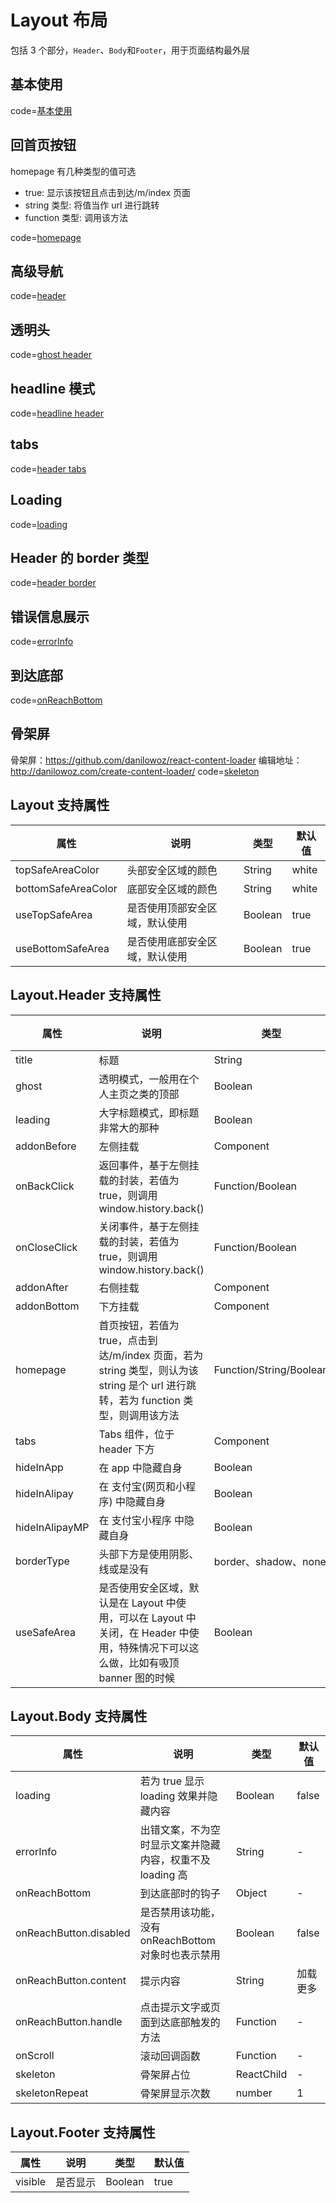 # Layout 布局

包括 3 个部分，`Header`、`Body`和`Footer`，用于页面结构最外层

## 基本使用

code=[基本使用](layout)

## 回首页按钮

homepage 有几种类型的值可选

- true: 显示该按钮且点击到达/m/index 页面
- string 类型: 将值当作 url 进行跳转
- function 类型: 调用该方法

code=[homepage](layout_header_homepage)

## 高级导航

code=[header](layout_header)

## 透明头

code=[ghost header](layout_ghost)

## headline 模式

code=[headline header](layout_headline)

## tabs

code=[header tabs](layout_tabs)

## Loading

code=[loading](layout_loading)

## Header 的 border 类型

code=[header border](layout_border_type)

## 错误信息展示

code=[errorInfo](layout_error_info)

## 到达底部

code=[onReachBottom](layout_reach_bottom)

## 骨架屏

骨架屏：https://github.com/danilowoz/react-content-loader
编辑地址：http://danilowoz.com/create-content-loader/
code=[skeleton](layout_skeleton)

## Layout 支持属性

| 属性                | 说明                           | 类型    | 默认值 |
| ------------------- | ------------------------------ | ------- | ------ |
| topSafeAreaColor    | 头部安全区域的颜色             | String  | white  |
| bottomSafeAreaColor | 底部安全区域的颜色             | String  | white  |
| useTopSafeArea      | 是否使用顶部安全区域，默认使用 | Boolean | true   |
| useBottomSafeArea   | 是否使用底部安全区域，默认使用 | Boolean | true   |

## Layout.Header 支持属性

| 属性           | 说明                                                                                                                                | 类型                    | 默认值 |
| -------------- | ----------------------------------------------------------------------------------------------------------------------------------- | ----------------------- | ------ |
| title          | 标题                                                                                                                                | String                  | -      |
| ghost          | 透明模式，一般用在个人主页之类的顶部                                                                                                | Boolean                 | false  |
| leading        | 大字标题模式，即标题非常大的那种                                                                                                    | Boolean                 | false  |
| addonBefore    | 左侧挂载                                                                                                                            | Component               | -      |
| onBackClick    | 返回事件，基于左侧挂载的封装，若值为 true，则调用 window.history.back()                                                             | Function/Boolean        | -      |
| onCloseClick   | 关闭事件，基于左侧挂载的封装，若值为 true，则调用 window.history.back()                                                             | Function/Boolean        | -      |
| addonAfter     | 右侧挂载                                                                                                                            | Component               | -      |
| addonBottom    | 下方挂载                                                                                                                            | Component               | -      |
| homepage       | 首页按钮，若值为 true，点击到达/m/index 页面，若为 string 类型，则认为该 string 是个 url 进行跳转，若为 function 类型，则调用该方法 | Function/String/Boolean | -      |
| tabs           | Tabs 组件，位于 header 下方                                                                                                         | Component               | -      |
| hideInApp      | 在 app 中隐藏自身                                                                                                                   | Boolean                 | false  |
| hideInAlipay   | 在 支付宝(网页和小程序) 中隐藏自身                                                                                                  | Boolean                 | false  |
| hideInAlipayMP | 在 支付宝小程序 中隐藏自身                                                                                                          | Boolean                 | false  |
| borderType     | 头部下方是使用阴影、线或是没有                                                                                                      | border、shadow、none    | none   |
| useSafeArea    | 是否使用安全区域，默认是在 Layout 中使用，可以在 Layout 中关闭，在 Header 中使用，特殊情况下可以这么做，比如有吸顶 banner 图的时候  | Boolean                 | false  |

## Layout.Body 支持属性

| 属性                   | 说明                                                      | 类型       | 默认值   |
| ---------------------- | --------------------------------------------------------- | ---------- | -------- |
| loading                | 若为 true 显示 loading 效果并隐藏内容                     | Boolean    | false    |
| errorInfo              | 出错文案，不为空时显示文案并隐藏内容，权重不及 loading 高 | String     | -        |
| onReachBottom          | 到达底部时的钩子                                          | Object     | -        |
| onReachButton.disabled | 是否禁用该功能，没有 onReachBottom 对象时也表示禁用       | Boolean    | false    |
| onReachButton.content  | 提示内容                                                  | String     | 加载更多 |
| onReachButton.handle   | 点击提示文字或页面到达底部触发的方法                      | Function   | -        |
| onScroll               | 滚动回调函数                                              | Function   | -        |
| skeleton               | 骨架屏占位                                                | ReactChild | -        |
| skeletonRepeat         | 骨架屏显示次数                                            | number     | 1        |

## Layout.Footer 支持属性

| 属性    | 说明     | 类型    | 默认值 |
| ------- | -------- | ------- | ------ |
| visible | 是否显示 | Boolean | true   |
